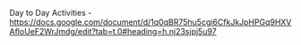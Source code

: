 Day to Day Activities - https://docs.google.com/document/d/1q0qBR75hu5cgi6CfkJkJpHPGq9HXVAfloUeF2WrJmdg/edit?tab=t.0#heading=h.nj23sjpj5u97
